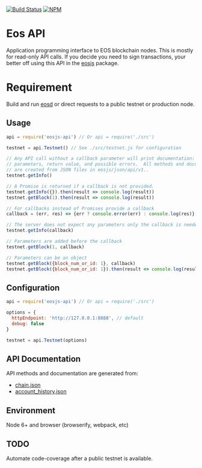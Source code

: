 [![Build Status](https://travis-ci.org/EOSIO/eosjs-api.svg?branch=master)](https://travis-ci.org/EOSIO/eosjs-api)
[![NPM](https://img.shields.io/npm/v/eosjs-api.svg)](https://www.npmjs.org/package/eosjs-api)

# Eos API

Application programming interface to EOS blockchain nodes.  This is mostly for read-only API calls.  If you decide you need to sign transactions, your better off using this API in the [eosjs](https://github.com/eosio/eosjs) package.

# Requirement

Build and run [eosd](https://github.com/eosio/eos) or direct requests to a public testnet or production node.

## Usage

```javascript
api = require('eosjs-api') // Or api = require('./src')

testnet = api.Testnet() // See ./src/testnet.js for configuration

// Any API call without a callback parameter will print documentation: description,
// parameters, return value, and possible errors.  All methods and documentation
// are created from JSON files in eosjs/json/api/v1..
testnet.getInfo()

// A Promise is returned if a callback is not provided.
testnet.getInfo({}).then(result => console.log(result))
testnet.getBlock(1).then(result => console.log(result))

// For callbacks instead of Promises provide a callback
callback = (err, res) => {err ? console.error(err) : console.log(res)}

// The server does not expect any parameters only the callback is needed
testnet.getInfo(callback)

// Parameters are added before the callback
testnet.getBlock(1, callback)

// Parameters can be an object
testnet.getBlock({block_num_or_id: 1}, callback)
testnet.getBlock({block_num_or_id: 1}).then(result => console.log(result))
```

## Configuration

```js
api = require('eosjs-api') // Or api = require('./src')

options = {
  httpEndpoint: 'http://127.0.0.1:8888', // default
  debug: false
}

testnet = api.Testnet(options)
```

## API Documentation

API methods and documentation are generated from:
* [chain.json](https://github.com/EOSIO/eosjs-json/blob/master/api/v1/chain.json)
* [account_history.json](https://github.com/EOSIO/eosjs-json/blob/master/api/v1/account_history.json)

## Environment

Node 6+ and browser (browserify, webpack, etc)

## TODO

Automate code-coverage after a public testnet is available.
